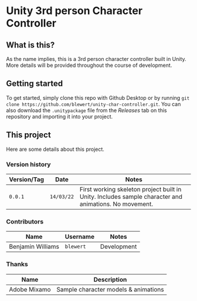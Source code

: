 # Unity 3rd person Character Controller

## What is this?
As the name implies, this is a 3rd person character controller built in Unity. More details will be provided throughout the course of 
development.

## Getting started
To get started, simply clone this repo with Github Desktop or by running `git clone https://github.com/blewert/unity-char-controller.git`. You can also download the `.unitypackage` file from the *Releases* tab on this repository and importing it into your project.



## This project
Here are some details about this project.

### Version history
| Version/Tag | Date | Notes |
|---------|------|-------|
| `0.0.1` | `14/03/22` | First working skeleton project built in Unity. Includes sample character and animations. No movement.

### Contributors

| Name | Username | Notes |
|------|-------|------|
| Benjamin Williams | `blewert` | Development


### Thanks
| Name | Description | 
|-------|--------|
| Adobe Mixamo | Sample character models & animations